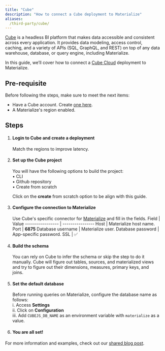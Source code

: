 ```yaml
---
title: "Cube"
description: "How to connect a Cube deployment to Materialize"
aliases:
  /third-party/cube/
---
```


[Cube](https://www.cubejs.com/) is a headless BI platform that makes data accessible and consistent across every application. It provides data modeling, access control, caching, and a variety of APIs (SQL, GraphQL, and REST) on top of any data warehouse, database, or query engine, including Materialize.

In this guide, we’ll cover how to connect a [Cube Cloud](https://cube.dev/docs/cloud) deployment to Materialize.

## Pre-requisite

Before following the steps, make sure to meet the next items:

- Have a Cube account. Create [one here](https://cubecloud.dev/auth/signup).
- A Materialize's region enabled.

## Steps

1. #### Login to Cube and create a deployment
    Match the regions to improve latency.

1. #### Set up the Cube project
    You will have the following options to build the project:<br/>
        • CLI<br/>
        • Github repository<br/>
        • Create from scratch <br/>

    Click on the **create** from scratch option to be align with this guide.

1. #### Configure the connection to Materialize
    Use Cube's specific connector for [Materialize](https://cube.dev/docs/config/databases/materialize#materialize) and fill in the fields.
    Field             | Value
    ----------------- | ----------------
    Host              | Materialize host name.
    Port              | **6875**
    Database username | Materialize user.
    Database password | App-specific password.
    SSL               | ✅

1. #### Build the schema
    You can rely on Cube to infer the schema or skip the step to do it manually. Cube will figure out tables, sources, and materialized views and try to figure out their dimensions, measures, primary keys, and joins.

1. #### Set the default database
    Before running queries on Materialize, configure the database name as follows: <br/>
      i. Access **Settings** <br/>
      ii. Click on **Configuration** <br/>
      iii. Add `CUBEJS_DB_NAME` as an environment variable with `materialize` as a value. <br/>

1. #### You are all set!

For more information and examples, check out our [shared blog post](https://materialize.com/blog/materialize-cube-integration/).
